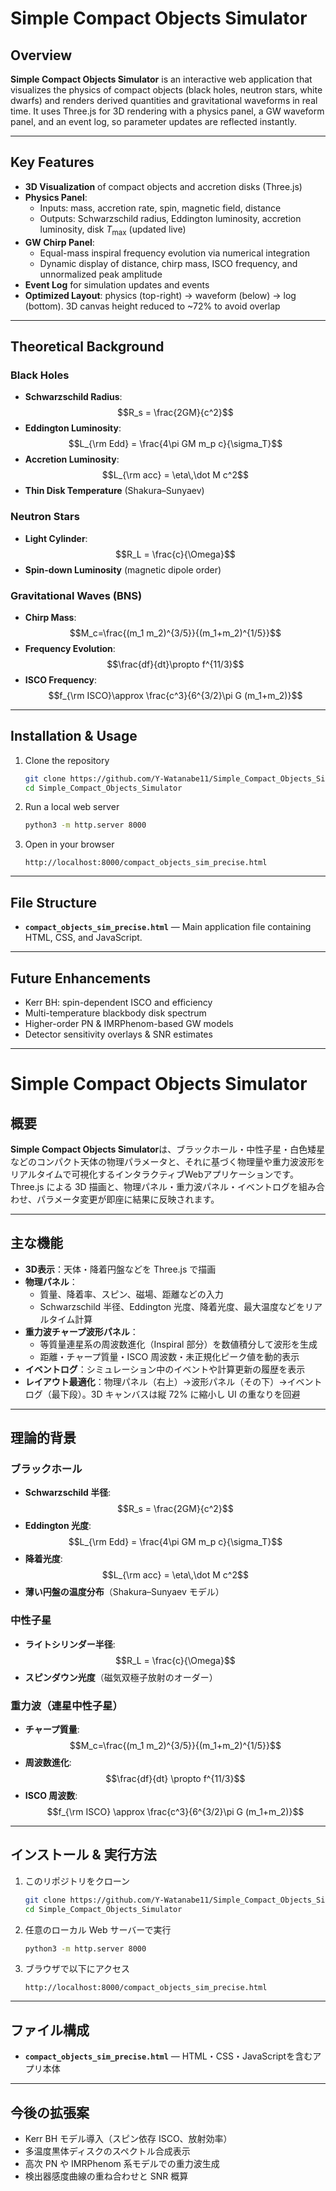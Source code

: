 # Simple Compact Objects Simulator 

## Overview
**Simple Compact Objects Simulator** is an interactive web application that visualizes the physics of compact objects (black holes, neutron stars, white dwarfs) and renders derived quantities and gravitational waveforms in real time. It uses Three.js for 3D rendering with a physics panel, a GW waveform panel, and an event log, so parameter updates are reflected instantly.

---

## Key Features
- **3D Visualization** of compact objects and accretion disks (Three.js)  
- **Physics Panel**:  
  - Inputs: mass, accretion rate, spin, magnetic field, distance  
  - Outputs: Schwarzschild radius, Eddington luminosity, accretion luminosity, disk $T_{\max}$ (updated live)  
- **GW Chirp Panel**:  
  - Equal-mass inspiral frequency evolution via numerical integration  
  - Dynamic display of distance, chirp mass, ISCO frequency, and unnormalized peak amplitude  
- **Event Log** for simulation updates and events  
- **Optimized Layout**: physics (top-right) → waveform (below) → log (bottom). 3D canvas height reduced to ~72% to avoid overlap

---

## Theoretical Background
### Black Holes
- **Schwarzschild Radius**:  
  $$R_s = \frac{2GM}{c^2}$$
- **Eddington Luminosity**:  
  $$L_{\rm Edd} = \frac{4\pi GM m_p c}{\sigma_T}$$
- **Accretion Luminosity**:  
  $$L_{\rm acc} = \eta\,\dot M c^2$$
- **Thin Disk Temperature** (Shakura–Sunyaev)

### Neutron Stars
- **Light Cylinder**:  
  $$R_L = \frac{c}{\Omega}$$
- **Spin-down Luminosity** (magnetic dipole order)

### Gravitational Waves (BNS)
- **Chirp Mass**:  
  $$M_c=\frac{(m_1 m_2)^{3/5}}{(m_1+m_2)^{1/5}}$$
- **Frequency Evolution**:  
  $$\frac{df}{dt}\propto f^{11/3}$$
- **ISCO Frequency**:  
  $$f_{\rm ISCO}\approx \frac{c^3}{6^{3/2}\pi G (m_1+m_2)}$$

---

## Installation & Usage
1. Clone the repository  
    ```bash
    git clone https://github.com/Y-Watanabe11/Simple_Compact_Objects_Simulator.git
    cd Simple_Compact_Objects_Simulator
    ```
2. Run a local web server  
    ```bash
    python3 -m http.server 8000
    ```
3. Open in your browser  
    ```
    http://localhost:8000/compact_objects_sim_precise.html
    ```

---

## File Structure
- **`compact_objects_sim_precise.html`** — Main application file containing HTML, CSS, and JavaScript.

---

## Future Enhancements
- Kerr BH: spin-dependent ISCO and efficiency  
- Multi-temperature blackbody disk spectrum  
- Higher-order PN & IMRPhenom-based GW models  
- Detector sensitivity overlays & SNR estimates  

---

# Simple Compact Objects Simulator

## 概要
**Simple Compact Objects Simulator**は、ブラックホール・中性子星・白色矮星などのコンパクト天体の物理パラメータと、それに基づく物理量や重力波波形をリアルタイムで可視化するインタラクティブWebアプリケーションです。Three.js による 3D 描画と、物理パネル・重力波パネル・イベントログを組み合わせ、パラメータ変更が即座に結果に反映されます。

---

## 主な機能
- **3D表示**：天体・降着円盤などを Three.js で描画  
- **物理パネル**：  
  - 質量、降着率、スピン、磁場、距離などの入力  
  - Schwarzschild 半径、Eddington 光度、降着光度、最大温度などをリアルタイム計算  
- **重力波チャープ波形パネル**：  
  - 等質量連星系の周波数進化（Inspiral 部分）を数値積分して波形を生成  
  - 距離・チャープ質量・ISCO 周波数・未正規化ピーク値を動的表示  
- **イベントログ**：シミュレーション中のイベントや計算更新の履歴を表示  
- **レイアウト最適化**：物理パネル（右上）→波形パネル（その下）→イベントログ（最下段）。3D キャンバスは縦 72% に縮小し UI の重なりを回避

---

## 理論的背景
### ブラックホール
- **Schwarzschild 半径**:  
  $$R_s = \frac{2GM}{c^2}$$
- **Eddington 光度**:  
  $$L_{\rm Edd} = \frac{4\pi GM m_p c}{\sigma_T}$$
- **降着光度**:  
  $$L_{\rm acc} = \eta\,\dot M c^2$$
- **薄い円盤の温度分布**（Shakura–Sunyaev モデル）

### 中性子星
- **ライトシリンダー半径**:  
  $$R_L = \frac{c}{\Omega}$$
- **スピンダウン光度**（磁気双極子放射のオーダー）

### 重力波（連星中性子星）
- **チャープ質量**:  
  $$M_c=\frac{(m_1 m_2)^{3/5}}{(m_1+m_2)^{1/5}}$$
- **周波数進化**:  
  $$\frac{df}{dt} \propto f^{11/3}$$
- **ISCO 周波数**:  
  $$f_{\rm ISCO} \approx \frac{c^3}{6^{3/2}\pi G (m_1+m_2)}$$

---

## インストール & 実行方法
1. このリポジトリをクローン  
    ```bash
    git clone https://github.com/Y-Watanabe11/Simple_Compact_Objects_Simulator.git
    cd Simple_Compact_Objects_Simulator
    ```
2. 任意のローカル Web サーバーで実行  
    ```bash
    python3 -m http.server 8000
    ```
3. ブラウザで以下にアクセス  
    ```
    http://localhost:8000/compact_objects_sim_precise.html
    ```

---

## ファイル構成
- **`compact_objects_sim_precise.html`** — HTML・CSS・JavaScriptを含むアプリ本体

---

## 今後の拡張案
- Kerr BH モデル導入（スピン依存 ISCO、放射効率）  
- 多温度黒体ディスクのスペクトル合成表示  
- 高次 PN や IMRPhenom 系モデルでの重力波生成  
- 検出器感度曲線の重ね合わせと SNR 概算  
